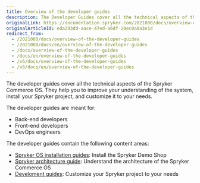 ```yaml
---
title: Overview of the developer guides
description: The Developer Guides cover all the technical aspects of the Spryker Commece Operating System, and is tailored for back-end, front-end and theme developers.
originalLink: https://documentation.spryker.com/2021080/docs/overview-of-the-developer-guides
originalArticleId: eda293dd-aace-47ed-a6df-20ec0a8a3e1d
redirect_from:
  - /2021080/docs/overview-of-the-developer-guides
  - /2021080/docs/en/overview-of-the-developer-guides
  - /docs/overview-of-the-developer-guides
  - /docs/en/overview-of-the-developer-guides
  - /v6/docs/overview-of-the-developer-guides
  - /v6/docs/en/overview-of-the-developer-guides
---
```


The developer guides cover all the technical aspects of the Spryker Commerce OS. They help you to improve your understanding of the system, install your Spryker project, and customize it to your needs.

The developer guides are meant for:

* Back-end developers
* Front-end developers
* DevOps engineers

<!---To execute tasks from this guide, you should have in-depth knowledge of {technology} and be familiar with {technology}-->

The developer guides contain the following content areas:
* [Spryker OS installation guides](/docs/scos/dev/setup/about-the-installation-guides.html): Install the Spryker Demo Shop
* [Spryker architecture guide](/docs/scos/dev/architecture/architecture.html): Understand the architecture of the Spryker Commerce OS
* [Develoment guides](/docs/scos/dev/about-the-development-guide.html): Customize your Spryker project to your needs
